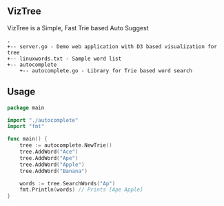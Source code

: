VizTree
-------

VizTree is a Simple, Fast Trie based Auto Suggest

```
.
+-- server.go - Demo web application with D3 based visualization for tree
+-- linuxwords.txt - Sample word list
+-- autocomplete
    +-- autocomplete.go - Library for Trie based word search
```

Usage
-----

```go
package main

import "./autocomplete"
import "fmt"

func main() {
	tree := autocomplete.NewTrie()
	tree.AddWord("Ace")
	tree.AddWord("Ape")
	tree.AddWord("Apple")
	tree.AddWord("Banana")

	words := tree.SearchWords("Ap")
	fmt.Println(words) // Prints [Ape Apple]
}
```
